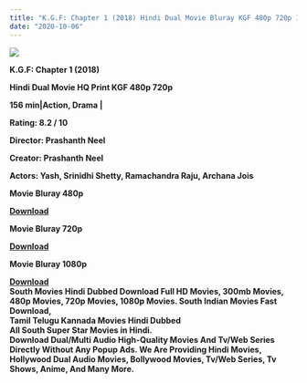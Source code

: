 ```yaml
---
title: "K.G.F: Chapter 1 (2018) Hindi Dual Movie Bluray KGF 480p 720p 1080p"
date: "2020-10-06"
---
```


[![](https://1.bp.blogspot.com/-u1kuCr3_KBA/Xy4g1WRi5HI/AAAAAAAAER8/P6cU8XcUimcVLylj1XQibg1-dw4YVcTTQCLcBGAsYHQ/s1600/6mgqEDbqHCPX.webp)](https://1.bp.blogspot.com/-u1kuCr3_KBA/Xy4g1WRi5HI/AAAAAAAAER8/P6cU8XcUimcVLylj1XQibg1-dw4YVcTTQCLcBGAsYHQ/s1600/6mgqEDbqHCPX.webp)

**K.G.F: Chapter 1 (2018)**

**Hindi Dual Movie HQ Print KGF 480p 720p**

**156 min|Action, Drama |**

**Rating: 8.2 / 10**

**Director: Prashanth Neel**

**Creator: Prashanth Neel**

**Actors: Yash, Srinidhi Shetty, Ramachandra Raju, Archana Jois**

**Movie Bluray 480p** 

**[Download](https://topkiearning.blogspot.com/2020/02/real-pay-url-shortener-site-2020-earn.html#?o=06bbf1468a98ad3c6cb88f184643d918c195cc50dcf917038339ff63490beb650d1a234c992b07176c84474d1da3f188326f58dbb2d05a764417163c4772ed31c496aa4652a13a3722d4c31ed7c7ff9d60fe5b7d4db37aac75c07503301d3f1389ec51f6b119f4bbf035390cff3149a13e0a3f674a17d16e85ed8c64f3d13b787fabf4df08458b02)** 

 **Movie Bluray 720p** 

**[Download](https://topkiearning.blogspot.com/2020/02/real-pay-url-shortener-site-2020-earn.html#?o=06bbf1468a98ad3c6cb88f184643d918c195cc50dcf917038339ff63490beb650d1a234c992b07176c84474d1da3f188326f58dbb2d05a764417163c4772ed31c496aa4652a13a3722d4c31ed7c7ff9d60fe5b7d4db37aac75c07503301d3f1389ec51f6b119f4bbf035390cff3149a13e0a3f674a17d16e85ed8c64f3d13b787fabf4df08458b02)** 

 **Movie Bluray 1080p** 

**[Download](https://royalfitness.xyz/archives/563)**   
**South Movies Hindi Dubbed Download Full HD Movies, 300mb Movies, 480p Movies, 720p Movies, 1080p Movies. South Indian Movies Fast Download,**  
**Tamil Telugu Kannada Movies Hindi Dubbed**  
**All South Super Star Movies in Hindi.**  
**Download Dual/Multi Audio High-Quality Movies And Tv/Web Series Directly Without Any Popup Ads. We Are Providing Hindi Movies, Hollywood Dual Audio Movies, Bollywood Movies, Tv/Web Series, Tv Shows, Anime, And Many More.**
